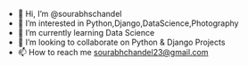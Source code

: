- 👋 Hi, I’m @sourabhschandel
- 👀 I’m interested in Python,Django,DataScience,Photography
- 🌱 I’m currently learning Data Science
- 💞️ I’m looking to collaborate on Python & Django Projects
- 📫 How to reach me sourabhchandel23@gmail.com

<!---https://github.com/sourabhschandel
sourabhschandel/sourabhschandel is a ✨ special ✨ repository because its `README.md` (this file) appears on your GitHub profile.
You can click the Preview link to take a look at your changes.
--->
